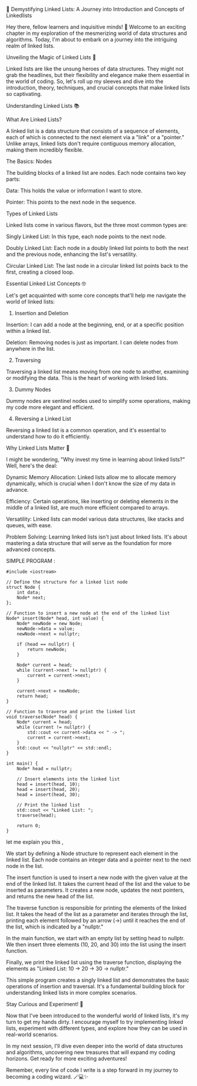 🚀 Demystifying Linked Lists: A Journey into Introduction and Concepts of Linkedlists

Hey there, fellow learners and inquisitive minds! 👋 Welcome to an exciting chapter in my exploration of the mesmerizing world of data structures and algorithms. Today, I'm about to embark on a journey into the intriguing realm of linked lists.

Unveiling the Magic of Linked Lists 🎩

Linked lists are like the unsung heroes of data structures. They might not grab the headlines, but their flexibility and elegance make them essential in the world of coding. So, let's roll up my sleeves and dive into the introduction, theory, techniques, and crucial concepts that make linked lists so captivating.

Understanding Linked Lists 📚

What Are Linked Lists?

A linked list is a data structure that consists of a sequence of elements, each of which is connected to the next element via a "link" or a "pointer." Unlike arrays, linked lists don't require contiguous memory allocation, making them incredibly flexible.

The Basics: Nodes

The building blocks of a linked list are nodes. Each node contains two key parts:

Data: This holds the value or information I want to store.

Pointer: This points to the next node in the sequence.

Types of Linked Lists

Linked lists come in various flavors, but the three most common types are:

Singly Linked List: In this type, each node points to the next node.

Doubly Linked List: Each node in a doubly linked list points to both the next and the previous node, enhancing the list's versatility.

Circular Linked List: The last node in a circular linked list points back to the first, creating a closed loop.

Essential Linked List Concepts 🤓

Let's get acquainted with some core concepts that'll help me navigate the world of linked lists:

1. Insertion and Deletion

Insertion: I can add a node at the beginning, end, or at a specific position within a linked list.

Deletion: Removing nodes is just as important. I can delete nodes from anywhere in the list.

2. Traversing

Traversing a linked list means moving from one node to another, examining or modifying the data. This is the heart of working with linked lists.

3. Dummy Nodes

Dummy nodes are sentinel nodes used to simplify some operations, making my code more elegant and efficient.

4. Reversing a Linked List

Reversing a linked list is a common operation, and it's essential to understand how to do it efficiently.

Why Linked Lists Matter 🌟

I might be wondering, "Why invest my time in learning about linked lists?" Well, here's the deal:

Dynamic Memory Allocation: Linked lists allow me to allocate memory dynamically, which is crucial when I don't know the size of my data in advance.

Efficiency: Certain operations, like inserting or deleting elements in the middle of a linked list, are much more efficient compared to arrays.

Versatility: Linked lists can model various data structures, like stacks and queues, with ease.


Problem Solving: Learning linked lists isn't just about linked lists. It's about mastering a data structure that will serve as the foundation for more advanced concepts.


SIMPLE PROGRAM : 


```
#include <iostream>

// Define the structure for a linked list node
struct Node {
    int data;
    Node* next;
};

// Function to insert a new node at the end of the linked list
Node* insert(Node* head, int value) {
    Node* newNode = new Node;
    newNode->data = value;
    newNode->next = nullptr;

    if (head == nullptr) {
        return newNode;
    }

    Node* current = head;
    while (current->next != nullptr) {
        current = current->next;
    }

    current->next = newNode;
    return head;
}

// Function to traverse and print the linked list
void traverse(Node* head) {
    Node* current = head;
    while (current != nullptr) {
        std::cout << current->data << " -> ";
        current = current->next;
    }
    std::cout << "nullptr" << std::endl;
}

int main() {
    Node* head = nullptr;

    // Insert elements into the linked list
    head = insert(head, 10);
    head = insert(head, 20);
    head = insert(head, 30);

    // Print the linked list
    std::cout << "Linked List: ";
    traverse(head);

    return 0;
}
```

let me explain you this ,

We start by defining a Node structure to represent each element in the linked list. Each node contains an integer data and a pointer next to the next node in the list.

The insert function is used to insert a new node with the given value at the end of the linked list. It takes the current head of the list and the value to be inserted as parameters. It creates a new node, updates the next pointers, and returns the new head of the list.

The traverse function is responsible for printing the elements of the linked list. It takes the head of the list as a parameter and iterates through the list, printing each element followed by an arrow (->) until it reaches the end of the list, which is indicated by a "nullptr."

In the main function, we start with an empty list by setting head to nullptr. We then insert three elements (10, 20, and 30) into the list using the insert function.

Finally, we print the linked list using the traverse function, displaying the elements as "Linked List: 10 -> 20 -> 30 -> nullptr."

This simple program creates a singly linked list and demonstrates the basic operations of insertion and traversal. It's a fundamental building block for understanding linked lists in more complex scenarios.










Stay Curious and Experiment! 🌠

Now that I've been introduced to the wonderful world of linked lists, it's my turn to get my hands dirty. I encourage myself to try implementing linked lists, experiment with different types, and explore how they can be used in real-world scenarios.

In my next session, I'll dive even deeper into the world of data structures and algorithms, uncovering new treasures that will expand my coding horizons. Get ready for more exciting adventures!

Remember, every line of code I write is a step forward in my journey to becoming a coding wizard. 🪄💻✨
